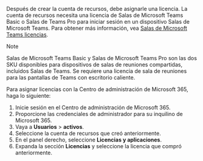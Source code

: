 
Después de crear la cuenta de recursos, debe asignarle una licencia. La cuenta de recursos necesita una licencia de Salas de Microsoft Teams Basic o Salas de Teams Pro para iniciar sesión en un dispositivo Salas de Microsoft Teams. Para obtener más información, vea [Salas de Microsoft Teams licencias](../rooms/rooms-licensing.md).

> [!NOTE]
> Salas de Microsoft Teams Basic y Salas de Microsoft Teams Pro son las dos SKU disponibles para dispositivos de salas de reuniones compartidas, incluidos Salas de Teams. Se requiere una licencia de sala de reuniones para las pantallas de Teams con escritorio caliente.

Para asignar licencias con la Centro de administración de Microsoft 365, haga lo siguiente:

1. Inicie sesión en el Centro de administración de Microsoft 365.
1. Proporcione las credenciales de administrador para su inquilino de Microsoft 365.
1. Vaya a **Usuarios** > **activos**.
1. Seleccione la cuenta de recursos que creó anteriormente.
1. En el panel derecho, seleccione **Licencias y aplicaciones**.
1. Expanda la sección **Licencias** y seleccione la licencia que compró anteriormente.
